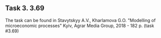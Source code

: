 ## Task 3. 3.69 
The task can be found in Stavytskyy A.V., Kharlamova G.O. "Modelling of microeconomic processes" Kyiv, Agrar Media Group, 2018 - 182 p. (task #3.69)

